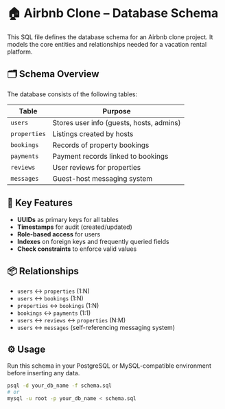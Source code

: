 # 🏠 Airbnb Clone – Database Schema

This SQL file defines the database schema for an Airbnb clone project. It models the core entities and relationships needed for a vacation rental platform.

## 🗂️ Schema Overview

The database consists of the following tables:

| Table        | Purpose                                  |
| ------------ | ---------------------------------------- |
| `users`      | Stores user info (guests, hosts, admins) |
| `properties` | Listings created by hosts                |
| `bookings`   | Records of property bookings             |
| `payments`   | Payment records linked to bookings       |
| `reviews`    | User reviews for properties              |
| `messages`   | Guest-host messaging system              |

## 🔑 Key Features

- **UUIDs** as primary keys for all tables
- **Timestamps** for audit (created/updated)
- **Role-based access** for users
- **Indexes** on foreign keys and frequently queried fields
- **Check constraints** to enforce valid values

## 📦 Relationships

- `users` ↔ `properties` (1:N)
- `users` ↔ `bookings` (1:N)
- `properties` ↔ `bookings` (1:N)
- `bookings` ↔ `payments` (1:1)
- `users` ↔ `reviews` ↔ `properties` (N:M)
- `users` ↔ `messages` (self-referencing messaging system)

## ⚙️ Usage

Run this schema in your PostgreSQL or MySQL-compatible environment before inserting any data.

```bash
psql -d your_db_name -f schema.sql
# or
mysql -u root -p your_db_name < schema.sql
```
